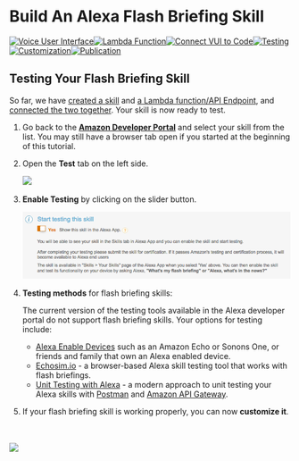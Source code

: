 # Build An Alexa Flash Briefing Skill
[![Voice User Interface](https://m.media-amazon.com/images/G/01/mobile-apps/dex/alexa/alexa-skills-kit/tutorials/navigation/1-locked._TTH_.png)](./1-voice-user-interface.md)[![Lambda Function](https://m.media-amazon.com/images/G/01/mobile-apps/dex/alexa/alexa-skills-kit/tutorials/navigation/2-locked._TTH_.png)](./2-lambda-function.md)[![Connect VUI to Code](https://m.media-amazon.com/images/G/01/mobile-apps/dex/alexa/alexa-skills-kit/tutorials/navigation/3-locked._TTH_.png)](./3-connect-vui-to-code.md)[![Testing](https://m.media-amazon.com/images/G/01/mobile-apps/dex/alexa/alexa-skills-kit/tutorials/navigation/4-on._TTH_.png)](./4-testing.md)[![Customization](https://m.media-amazon.com/images/G/01/mobile-apps/dex/alexa/alexa-skills-kit/tutorials/navigation/5-off._TTH_.png)](./5-customization.md)[![Publication](https://m.media-amazon.com/images/G/01/mobile-apps/dex/alexa/alexa-skills-kit/tutorials/navigation/6-off._TTH_.png)](./6-publication.md)

## Testing Your Flash Briefing Skill

So far, we have [created a skill](./1-voice-user-interface.md) and [a Lambda function/API Endpoint](./2-lambda-function.md), and [connected the two together](./3-connect-vui-to-code.md). Your skill is now ready to test.

1.  Go back to the **[Amazon Developer Portal](https://developer.amazon.com/edw/home.html#/skills/list)** and select your skill from the list. You may still have a browser tab open if you started at the beginning of this tutorial.

2.  Open the **Test** tab on the left side.

    <img src="https://m.media-amazon.com/images/G/01/mobile-apps/dex/alexa/alexa-skills-kit/tutorials/general/4-2-test-tab._TTH_.png" />

3.	**Enable Testing** by clicking on the slider button.

	![](04-testing.png)

4.  **Testing methods** for flash briefing skills:

	The current version of the testing tools available in the Alexa developer portal do not support flash briefing skills. Your options for testing include:

    *  [Alexa Enable Devices](https://www.amazon.com/Amazon-Echo-And-Alexa-Devices/b/?node=9818047011&ref=sxts_snpl_4_1_3479691842&qid=1518296182&pf_rd_m=ATVPDKIKX0DER&pf_rd_p=3479691842&pf_rd_r=ETDWTHJCZQGN3D3QGZHQ&pd_rd_wg=1ezr6&pf_rd_s=desktop-signpost&pf_rd_t=301&pd_rd_w=zEOTK&pf_rd_i=alexa&pd_rd_r=90889909-b1b1-448b-9857-0c3d97d10074) such as an Amazon Echo or Sonons One, or friends and family that own an Alexa enabled device.
    *  [Echosim.io](https://echosim.io) - a browser-based Alexa skill testing tool that works with flash briefings.
    *  [Unit Testing with Alexa](https://github.com/alexa/alexa-cookbook/tree/master/testing/postman/README.md) - a modern approach to unit testing your Alexa skills with [Postman](http://getpostman.com) and [Amazon API Gateway](http://aws.amazon.com/apigateway).

5.  If your flash briefing skill is working properly, you can now **customize it**.

<br/><br/>
<a href="./5-customization.md"><img src="https://m.media-amazon.com/images/G/01/mobile-apps/dex/alexa/alexa-skills-kit/tutorials/general/buttons/button_next_customization._TTH_.png" /></a>

